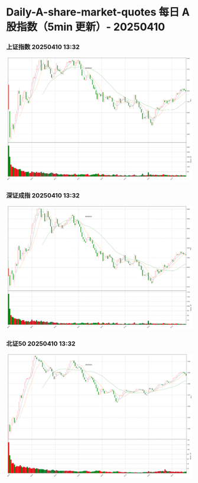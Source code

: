 
# Daily-A-share-market-quotes 每日 A 股指数（5min 更新）- 20250410

### 上证指数 20250410 13:32
![](./fig/2025/4/20250410-sh000001.png)

### 深证成指 20250410 13:32
![](./fig/2025/4/20250410-sz399001.png)

### 北证50 20250410 13:32
![](./fig/2025/4/20250410-bj899050.png)
